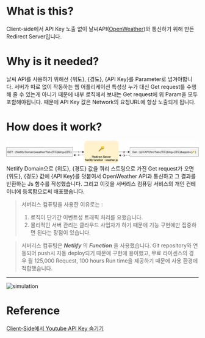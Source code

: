 # What is this?
Client-side에서 API Key 노출 없이 날씨API([OpenWeather](https://openweathermap.org/))와 통신하기 위해 만든 Redirect Server입니다.

# Why is it needed?
날씨 API를 사용하기 위해선 {위도}, {경도}, {API Key}를 Parameter로 넘겨야합니다.
서버가 따로 없이 작동하는 웹 어플리케이션 특성상 누가 대신 Get request를 수행해 줄 수 있는게 아니기 때문에 내부 로직에서 보내는 Get request에 위 Param을 모두 포함해야됩니다. 
때문에 API Key 값은 Network의 요청URL에 항상 노출되게 됩니다.

# How does it work?

![how it work](/img/diagram.png)
Netlify Domain으로 {위도}, {경도} 값을 쿼리 스트링으로 가진 Get request가 오면 
{위도}, {경도} 값에 {API Key}를 덧붙여서 OpenWeather API과 통신하고 그 결과를 반환하는 Js 함수를 작성했습니다. 그리고 이것을 서버리스 컴퓨팅 서비스의 개인 컨테이너에 등록함으로써 배포했습니다.

>서버리스 컴퓨팅을 사용한 이유로는 :
>1. 로직이 단기간 이벤트성 트래픽 처리를 요했습니다.
>2. 물리적인 서버 관리는 클라우드 사업자가 하기 때문에 기능 구현에만 집중하면 된다는 장점이 있습니다.

>서버리스 컴퓨팅은  ***Netlify*** 의 ***Function*** 을 사용했습니다.
>Git repository와 연동되어 push시 자동 deploy되기 때문에 구현에 용이했고, 무료 라이센스의 경우 월 125,000 Request, 100 hours Run time을 제공하기 때문에 사용 환경에 적합했습니다. 

---
![simulation](/img/simulation.gif)

# Reference





[Client-Side에서 Youtube API Key 숨기기
](https://velog.io/@bigsaigon333/Client-Side%EC%97%90%EC%84%9C-Youtube-API-Key-%EC%88%A8%EA%B8%B0%EA%B8%B0)